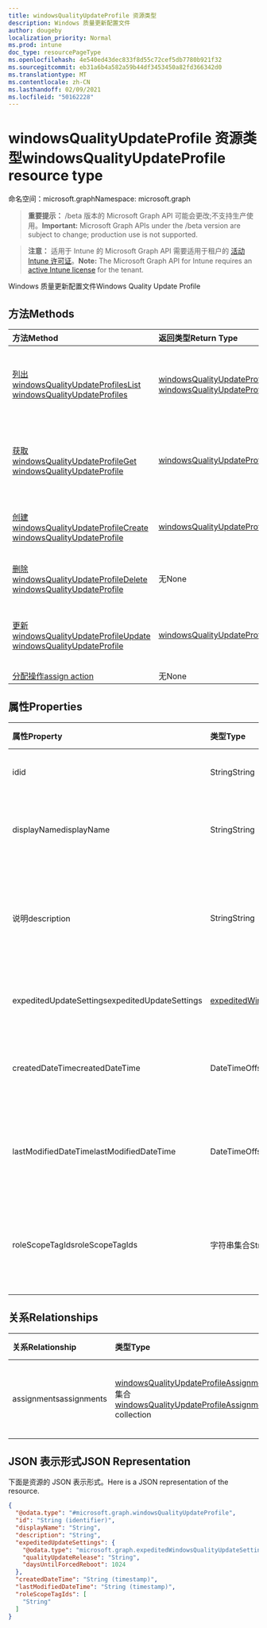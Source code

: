 ```yaml
---
title: windowsQualityUpdateProfile 资源类型
description: Windows 质量更新配置文件
author: dougeby
localization_priority: Normal
ms.prod: intune
doc_type: resourcePageType
ms.openlocfilehash: 4e540ed43dec833f8d55c72cef5db7780b921f32
ms.sourcegitcommit: eb31a6b4a582a59b44df3453450a82fd366342d0
ms.translationtype: MT
ms.contentlocale: zh-CN
ms.lasthandoff: 02/09/2021
ms.locfileid: "50162228"
---
```

# <a name="windowsqualityupdateprofile-resource-type"></a><span data-ttu-id="e0933-103">windowsQualityUpdateProfile 资源类型</span><span class="sxs-lookup"><span data-stu-id="e0933-103">windowsQualityUpdateProfile resource type</span></span>

<span data-ttu-id="e0933-104">命名空间：microsoft.graph</span><span class="sxs-lookup"><span data-stu-id="e0933-104">Namespace: microsoft.graph</span></span>

> <span data-ttu-id="e0933-105">**重要提示：** /beta 版本的 Microsoft Graph API 可能会更改;不支持生产使用。</span><span class="sxs-lookup"><span data-stu-id="e0933-105">**Important:** Microsoft Graph APIs under the /beta version are subject to change; production use is not supported.</span></span>

> <span data-ttu-id="e0933-106">**注意：** 适用于 Intune 的 Microsoft Graph API 需要适用于租户的 [活动 Intune 许可证](https://go.microsoft.com/fwlink/?linkid=839381)。</span><span class="sxs-lookup"><span data-stu-id="e0933-106">**Note:** The Microsoft Graph API for Intune requires an [active Intune license](https://go.microsoft.com/fwlink/?linkid=839381) for the tenant.</span></span>

<span data-ttu-id="e0933-107">Windows 质量更新配置文件</span><span class="sxs-lookup"><span data-stu-id="e0933-107">Windows Quality Update Profile</span></span>

## <a name="methods"></a><span data-ttu-id="e0933-108">方法</span><span class="sxs-lookup"><span data-stu-id="e0933-108">Methods</span></span>
|<span data-ttu-id="e0933-109">方法</span><span class="sxs-lookup"><span data-stu-id="e0933-109">Method</span></span>|<span data-ttu-id="e0933-110">返回类型</span><span class="sxs-lookup"><span data-stu-id="e0933-110">Return Type</span></span>|<span data-ttu-id="e0933-111">说明</span><span class="sxs-lookup"><span data-stu-id="e0933-111">Description</span></span>|
|:---|:---|:---|
|[<span data-ttu-id="e0933-112">列出 windowsQualityUpdateProfiles</span><span class="sxs-lookup"><span data-stu-id="e0933-112">List windowsQualityUpdateProfiles</span></span>](../api/intune-softwareupdate-windowsqualityupdateprofile-list.md)|<span data-ttu-id="e0933-113">[windowsQualityUpdateProfile](../resources/intune-softwareupdate-windowsqualityupdateprofile.md) 集合</span><span class="sxs-lookup"><span data-stu-id="e0933-113">[windowsQualityUpdateProfile](../resources/intune-softwareupdate-windowsqualityupdateprofile.md) collection</span></span>|<span data-ttu-id="e0933-114">列出 [windowsQualityUpdateProfile](../resources/intune-softwareupdate-windowsqualityupdateprofile.md) 对象的属性和关系。</span><span class="sxs-lookup"><span data-stu-id="e0933-114">List properties and relationships of the [windowsQualityUpdateProfile](../resources/intune-softwareupdate-windowsqualityupdateprofile.md) objects.</span></span>|
|[<span data-ttu-id="e0933-115">获取 windowsQualityUpdateProfile</span><span class="sxs-lookup"><span data-stu-id="e0933-115">Get windowsQualityUpdateProfile</span></span>](../api/intune-softwareupdate-windowsqualityupdateprofile-get.md)|[<span data-ttu-id="e0933-116">windowsQualityUpdateProfile</span><span class="sxs-lookup"><span data-stu-id="e0933-116">windowsQualityUpdateProfile</span></span>](../resources/intune-softwareupdate-windowsqualityupdateprofile.md)|<span data-ttu-id="e0933-117">读取 [windowsQualityUpdateProfile](../resources/intune-softwareupdate-windowsqualityupdateprofile.md) 对象的属性和关系。</span><span class="sxs-lookup"><span data-stu-id="e0933-117">Read properties and relationships of the [windowsQualityUpdateProfile](../resources/intune-softwareupdate-windowsqualityupdateprofile.md) object.</span></span>|
|[<span data-ttu-id="e0933-118">创建 windowsQualityUpdateProfile</span><span class="sxs-lookup"><span data-stu-id="e0933-118">Create windowsQualityUpdateProfile</span></span>](../api/intune-softwareupdate-windowsqualityupdateprofile-create.md)|[<span data-ttu-id="e0933-119">windowsQualityUpdateProfile</span><span class="sxs-lookup"><span data-stu-id="e0933-119">windowsQualityUpdateProfile</span></span>](../resources/intune-softwareupdate-windowsqualityupdateprofile.md)|<span data-ttu-id="e0933-120">创建新的 [windowsQualityUpdateProfile](../resources/intune-softwareupdate-windowsqualityupdateprofile.md) 对象。</span><span class="sxs-lookup"><span data-stu-id="e0933-120">Create a new [windowsQualityUpdateProfile](../resources/intune-softwareupdate-windowsqualityupdateprofile.md) object.</span></span>|
|[<span data-ttu-id="e0933-121">删除 windowsQualityUpdateProfile</span><span class="sxs-lookup"><span data-stu-id="e0933-121">Delete windowsQualityUpdateProfile</span></span>](../api/intune-softwareupdate-windowsqualityupdateprofile-delete.md)|<span data-ttu-id="e0933-122">无</span><span class="sxs-lookup"><span data-stu-id="e0933-122">None</span></span>|<span data-ttu-id="e0933-123">删除 [windowsQualityUpdateProfile](../resources/intune-softwareupdate-windowsqualityupdateprofile.md)。</span><span class="sxs-lookup"><span data-stu-id="e0933-123">Deletes a [windowsQualityUpdateProfile](../resources/intune-softwareupdate-windowsqualityupdateprofile.md).</span></span>|
|[<span data-ttu-id="e0933-124">更新 windowsQualityUpdateProfile</span><span class="sxs-lookup"><span data-stu-id="e0933-124">Update windowsQualityUpdateProfile</span></span>](../api/intune-softwareupdate-windowsqualityupdateprofile-update.md)|[<span data-ttu-id="e0933-125">windowsQualityUpdateProfile</span><span class="sxs-lookup"><span data-stu-id="e0933-125">windowsQualityUpdateProfile</span></span>](../resources/intune-softwareupdate-windowsqualityupdateprofile.md)|<span data-ttu-id="e0933-126">更新 [windowsQualityUpdateProfile 对象](../resources/intune-softwareupdate-windowsqualityupdateprofile.md) 的属性。</span><span class="sxs-lookup"><span data-stu-id="e0933-126">Update the properties of a [windowsQualityUpdateProfile](../resources/intune-softwareupdate-windowsqualityupdateprofile.md) object.</span></span>|
|[<span data-ttu-id="e0933-127">分配操作</span><span class="sxs-lookup"><span data-stu-id="e0933-127">assign action</span></span>](../api/intune-softwareupdate-windowsqualityupdateprofile-assign.md)|<span data-ttu-id="e0933-128">无</span><span class="sxs-lookup"><span data-stu-id="e0933-128">None</span></span>|<span data-ttu-id="e0933-129">尚未记录</span><span class="sxs-lookup"><span data-stu-id="e0933-129">Not yet documented</span></span>|

## <a name="properties"></a><span data-ttu-id="e0933-130">属性</span><span class="sxs-lookup"><span data-stu-id="e0933-130">Properties</span></span>
|<span data-ttu-id="e0933-131">属性</span><span class="sxs-lookup"><span data-stu-id="e0933-131">Property</span></span>|<span data-ttu-id="e0933-132">类型</span><span class="sxs-lookup"><span data-stu-id="e0933-132">Type</span></span>|<span data-ttu-id="e0933-133">说明</span><span class="sxs-lookup"><span data-stu-id="e0933-133">Description</span></span>|
|:---|:---|:---|
|<span data-ttu-id="e0933-134">id</span><span class="sxs-lookup"><span data-stu-id="e0933-134">id</span></span>|<span data-ttu-id="e0933-135">String</span><span class="sxs-lookup"><span data-stu-id="e0933-135">String</span></span>|<span data-ttu-id="e0933-136">Intune 策略 ID。</span><span class="sxs-lookup"><span data-stu-id="e0933-136">The Intune policy id.</span></span>|
|<span data-ttu-id="e0933-137">displayName</span><span class="sxs-lookup"><span data-stu-id="e0933-137">displayName</span></span>|<span data-ttu-id="e0933-138">String</span><span class="sxs-lookup"><span data-stu-id="e0933-138">String</span></span>|<span data-ttu-id="e0933-139">配置文件显示名称的配置文件。</span><span class="sxs-lookup"><span data-stu-id="e0933-139">The display name for the profile.</span></span>|
|<span data-ttu-id="e0933-140">说明</span><span class="sxs-lookup"><span data-stu-id="e0933-140">description</span></span>|<span data-ttu-id="e0933-141">String</span><span class="sxs-lookup"><span data-stu-id="e0933-141">String</span></span>|<span data-ttu-id="e0933-142">由用户指定的配置文件的说明。</span><span class="sxs-lookup"><span data-stu-id="e0933-142">The description of the profile which is specified by the user.</span></span>|
|<span data-ttu-id="e0933-143">expeditedUpdateSettings</span><span class="sxs-lookup"><span data-stu-id="e0933-143">expeditedUpdateSettings</span></span>|[<span data-ttu-id="e0933-144">expeditedWindowsQualityUpdateSettings</span><span class="sxs-lookup"><span data-stu-id="e0933-144">expeditedWindowsQualityUpdateSettings</span></span>](../resources/intune-softwareupdate-expeditedwindowsqualityupdatesettings.md)|<span data-ttu-id="e0933-145">加速更新设置。</span><span class="sxs-lookup"><span data-stu-id="e0933-145">Expedited update settings.</span></span>|
|<span data-ttu-id="e0933-146">createdDateTime</span><span class="sxs-lookup"><span data-stu-id="e0933-146">createdDateTime</span></span>|<span data-ttu-id="e0933-147">DateTimeOffset</span><span class="sxs-lookup"><span data-stu-id="e0933-147">DateTimeOffset</span></span>|<span data-ttu-id="e0933-148">配置文件的创建日期时间。</span><span class="sxs-lookup"><span data-stu-id="e0933-148">The date time that the profile was created.</span></span>|
|<span data-ttu-id="e0933-149">lastModifiedDateTime</span><span class="sxs-lookup"><span data-stu-id="e0933-149">lastModifiedDateTime</span></span>|<span data-ttu-id="e0933-150">DateTimeOffset</span><span class="sxs-lookup"><span data-stu-id="e0933-150">DateTimeOffset</span></span>|<span data-ttu-id="e0933-151">上次修改配置文件的日期时间。</span><span class="sxs-lookup"><span data-stu-id="e0933-151">The date time that the profile was last modified.</span></span>|
|<span data-ttu-id="e0933-152">roleScopeTagIds</span><span class="sxs-lookup"><span data-stu-id="e0933-152">roleScopeTagIds</span></span>|<span data-ttu-id="e0933-153">字符串集合</span><span class="sxs-lookup"><span data-stu-id="e0933-153">String collection</span></span>|<span data-ttu-id="e0933-154">此质量更新实体的范围标记列表。</span><span class="sxs-lookup"><span data-stu-id="e0933-154">List of Scope Tags for this Quality Update entity.</span></span>|

## <a name="relationships"></a><span data-ttu-id="e0933-155">关系</span><span class="sxs-lookup"><span data-stu-id="e0933-155">Relationships</span></span>
|<span data-ttu-id="e0933-156">关系</span><span class="sxs-lookup"><span data-stu-id="e0933-156">Relationship</span></span>|<span data-ttu-id="e0933-157">类型</span><span class="sxs-lookup"><span data-stu-id="e0933-157">Type</span></span>|<span data-ttu-id="e0933-158">说明</span><span class="sxs-lookup"><span data-stu-id="e0933-158">Description</span></span>|
|:---|:---|:---|
|<span data-ttu-id="e0933-159">assignments</span><span class="sxs-lookup"><span data-stu-id="e0933-159">assignments</span></span>|<span data-ttu-id="e0933-160">[windowsQualityUpdateProfileAssignment](../resources/intune-softwareupdate-windowsqualityupdateprofileassignment.md) 集合</span><span class="sxs-lookup"><span data-stu-id="e0933-160">[windowsQualityUpdateProfileAssignment](../resources/intune-softwareupdate-windowsqualityupdateprofileassignment.md) collection</span></span>|<span data-ttu-id="e0933-161">配置文件的组分配列表。</span><span class="sxs-lookup"><span data-stu-id="e0933-161">The list of group assignments of the profile.</span></span>|

## <a name="json-representation"></a><span data-ttu-id="e0933-162">JSON 表示形式</span><span class="sxs-lookup"><span data-stu-id="e0933-162">JSON Representation</span></span>
<span data-ttu-id="e0933-163">下面是资源的 JSON 表示形式。</span><span class="sxs-lookup"><span data-stu-id="e0933-163">Here is a JSON representation of the resource.</span></span>
<!-- {
  "blockType": "resource",
  "keyProperty": "id",
  "@odata.type": "microsoft.graph.windowsQualityUpdateProfile"
}
-->
``` json
{
  "@odata.type": "#microsoft.graph.windowsQualityUpdateProfile",
  "id": "String (identifier)",
  "displayName": "String",
  "description": "String",
  "expeditedUpdateSettings": {
    "@odata.type": "microsoft.graph.expeditedWindowsQualityUpdateSettings",
    "qualityUpdateRelease": "String",
    "daysUntilForcedReboot": 1024
  },
  "createdDateTime": "String (timestamp)",
  "lastModifiedDateTime": "String (timestamp)",
  "roleScopeTagIds": [
    "String"
  ]
}
```




